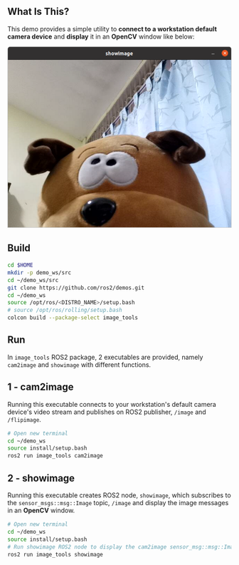 ## **What Is This?**

This demo provides a simple utility to **connect to a workstation default camera device** and **display** it in an **OpenCV** window like below:

![](img/result.png)

## **Build**

```bash
cd $HOME
mkdir -p demo_ws/src
cd ~/demo_ws/src
git clone https://github.com/ros2/demos.git
cd ~/demo_ws
source /opt/ros/<DISTRO_NAME>/setup.bash
# source /opt/ros/rolling/setup.bash
colcon build --package-select image_tools
```

## **Run**

In `image_tools` ROS2 package, 2 executables are provided, namely `cam2image` and `showimage` with different functions.

## **1 - cam2image**
Running this executable connects to your workstation's default camera device's video stream and publishes on ROS2 publisher, `/image` and `/flipimage`.

```bash
# Open new terminal
cd ~/demo_ws
source install/setup.bash
ros2 run image_tools cam2image
```

## **2 - showimage**
Running this executable creates ROS2 node, `showimage`, which subscribes to the `sensor_msgs::msg::Image` topic, `/image` and display the image messages in an **OpenCV** window.  

```bash
# Open new terminal
cd ~/demo_ws
source install/setup.bash
# Run showimage ROS2 node to display the cam2image sensor_msg::msg::Image messages.
ros2 run image_tools showimage
```
